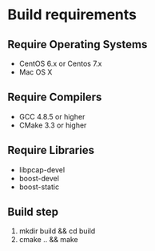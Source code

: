 # Build requirements

## Require Operating Systems
* CentOS 6.x or Centos 7.x
* Mac OS X
    
## Require Compilers
* GCC 4.8.5 or higher
* CMake 3.3 or higher
    
## Require Libraries
* libpcap-devel
* boost-devel
* boost-static

## Build step
1. mkdir build && cd build
2. cmake .. && make
